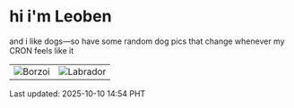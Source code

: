 # hi i'm Leoben

and i like dogs—so have some random dog pics that change whenever my CRON feels like it

|  |  |
|--------|----------|
| ![Borzoi](https://random-dog-vercel.vercel.app/api/random-borzoi?v=1760079280) | ![Labrador](https://random-dog-vercel.vercel.app/api/random-labrador?v=1760079280) |

Last updated: 2025-10-10 14:54 PHT
